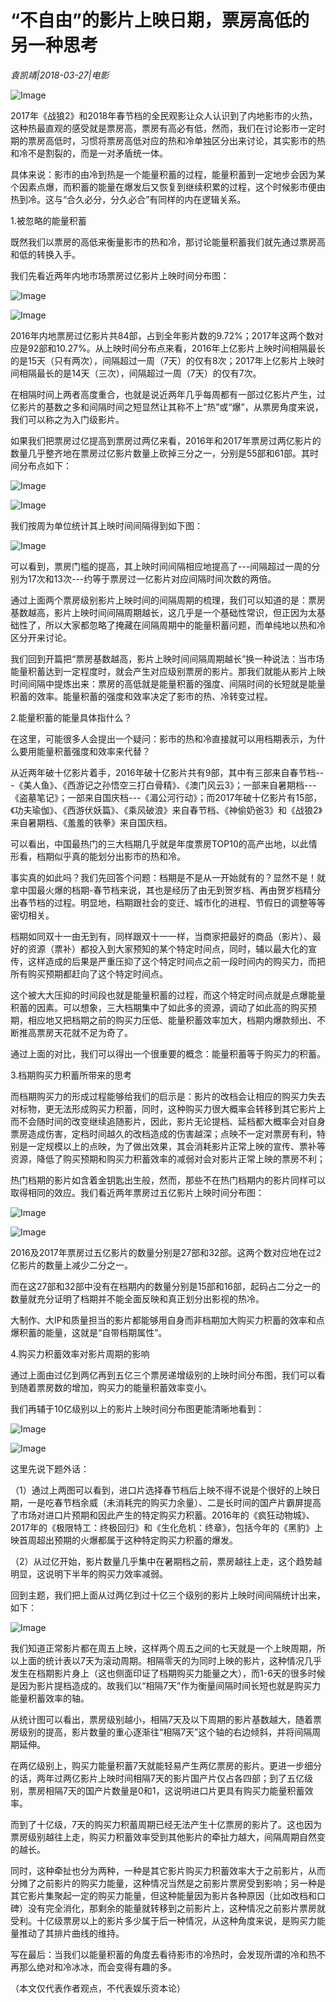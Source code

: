 # “不自由”的影片上映日期，票房高低的另一种思考

*袁凯靖|2018-03-27|电影*

![Image](http://static.ylzbl.com/uploads/ueditor/php/upload/image/20180328/1522211883817731.jpeg)

2017年《战狼2》和2018年春节档的全民观影让众人认识到了内地影市的火热，这种热最直观的感受就是票房高，票房有高必有低，然而，我们在讨论影市一定时期的票房高低时，习惯将票房高低对应的热和冷单独区分出来讨论，其实影市的热和冷不是割裂的，而是一对矛盾统一体。

具体来说：影市的由冷到热是一个能量积蓄的过程，能量积蓄到一定地步会因为某个因素点爆，而积蓄的能量在爆发后又恢复到继续积累的过程，这个时候影市便由热到冷。这与“合久必分，分久必合”有同样的内在逻辑关系。

1.被忽略的能量积蓄

既然我们以票房的高低来衡量影市的热和冷，那讨论能量积蓄我们就先通过票房高和低的转换入手。

我们先看近两年内地市场票房过亿影片上映时间分布图：

![Image](http://p2.pstatp.com/large/pgc-image/1522211825964a58b42c4f4)

![Image](http://p2.pstatp.com/large/pgc-image/15222118259774e66ef694c)

2016年内地票房过亿影片共84部，占到全年影片数的9.72%；2017年这两个数对应是92部和10.27%。从上映时间分布点来看，2016年上亿影片上映时间相隔最长的是15天（只有两次），间隔超过一周（7天）的仅有8次；2017年上亿影片上映时间相隔最长的是14天（三次），间隔超过一周（7天）的仅有7次。

在相隔时间上两者高度重合，也就是说近两年几乎每周都有一部过亿影片产生，过亿影片的基数之多和间隔时间之短显然让其称不上“热”或“爆”，从票房角度来说，我们可以称之为入门级影片。

如果我们把票房过亿提高到票房过两亿来看，2016年和2017年票房过两亿影片的数量几乎整齐地在票房过亿影片数量上砍掉三分之一，分别是55部和61部。其时间分布点如下：

![Image](http://p2.pstatp.com/large/pgc-image/152221182597935625c890a)

![Image](http://p2.pstatp.com/large/pgc-image/1522211825965478781ced1)

我们按周为单位统计其上映时间间隔得到如下图：

![Image](http://p2.pstatp.com/large/pgc-image/1522211825984c4dc1b0400)

可以看到，票房门槛的提高，其上映时间间隔相应地提高了---间隔超过一周的分别为17次和13次---约等于票房过一亿影片对应间隔时间次数的两倍。

通过上面两个票房级别影片上映时间的间隔周期的梳理，我们可以知道的是：票房基数越高，影片上映时间间隔周期越长，这几乎是一个基础性常识，但正因为太基础性了，所以大家都忽略了掩藏在间隔周期中的能量积蓄问题，而单纯地以热和冷区分开来讨论。

我们回到开篇把“票房基数越高，影片上映时间间隔周期越长”换一种说法：当市场能量积蓄达到一定程度时，就会产生对应级别票房的影片。那我们就能从影片上映时间间隔中提炼出来：票房的高低就是能量积蓄的强度、间隔时间的长短就是能量积蓄的效率。能量积蓄的强度和效率决定了影市的热、冷转变过程。

2.能量积蓄的能量具体指什么？

在这里，可能很多人会提出一个疑问：影市的热和冷直接就可以用档期表示，为什么要用能量积蓄强度和效率来代替？

从近两年破十亿影片着手，2016年破十亿影片共有9部，其中有三部来自春节档---《美人鱼》、《西游记之孙悟空三打白骨精》、《澳门风云3》；一部来自暑期档---《盗墓笔记》；一部来自国庆档---《湄公河行动》；而2017年破十亿影片有15部，《功夫瑜伽》、《西游伏妖篇》、《乘风破浪》来自春节档、《神偷奶爸3》和《战狼2》来自暑期档、《羞羞的铁拳》来自国庆档。

可以看出，中国最热门的三大档期几乎就是年度票房TOP10的高产出地，以此情形看，档期似乎真的能划分出影市的热和冷。

事实真的如此吗？我们先回答个问题：档期是不是从一开始就有的？显然不是！就拿中国最火爆的档期-春节档来说，其也是经历了由无到贺岁档、再由贺岁档精分出春节档的过程。明显地，档期跟社会的变迁、城市化的进程、节假日的调整等等密切相关。

档期如同双十一由无到有，同样跟双十一一样，当商家把最好的商品（影片）、最好的资源（票补）都投入到大家预知的某个特定时间点，同时，辅以最大化的宣传，这样造成的后果是严重压抑了这个特定时间点之前一段时间内的购买力，而把所有购买预期都赶向了这个特定时间点。

这个被大大压抑的时间段也就是能量积蓄的过程，而这个特定时间点就是点爆能量积蓄的因素。可以想象，三大档期集中了如此多的资源，调动了如此高的购买预期，相应地又把档期之前的购买力压低、能量积蓄效率加大，档期内爆款频出、不断推高票房天花就不足为奇了。

通过上面的对比，我们可以得出一个很重要的概念：能量积蓄等于购买力的积蓄。

3.档期购买力积蓄所带来的思考

而档期购买力的形成过程能够给我们的启示是：影片的改档会让相应的购买力失去对标物，更无法形成购买力积蓄，同时，这种购买力很大概率会转移到其它影片上而不会随时间的改变继续追随影片，因此，影片无论提档、延档都大概率会对自身票房造成伤害，定档时间越久的改档造成的伤害越深；点映不一定对票房有利，特别是一定规模以上的点映，为了做出效果，其会消耗影片正常上映的宣传、票补等资源，降低了购买预期和购买力积蓄效率的减弱对会对影片正常上映的票房不利；

热门档期的影片如含着金钥匙出生般，然而，那些不在热门档期内的影片同样可以取得相同的效应。我们看近两年票房过五亿影片上映时间分布图：

![Image](http://p2.pstatp.com/large/pgc-image/1522211825955666b1fd69a)

![Image](http://p2.pstatp.com/large/pgc-image/1522211826031f6b4ff1271)

2016及2017年票房过五亿影片的数量分别是27部和32部。这两个数对应地在过2亿影片的数量上减少二分之一。

而在这27部和32部中没有在档期内的数量分别是15部和16部，起码占二分之一的数量就充分证明了档期并不能全面反映和真正划分出影视的热冷。

大制作、大IP和质量担当的影片都能够用自身而非档期加大购买力积蓄的效率和点爆积蓄的能量，这就是“自带档期属性”。

4.购买力积蓄效率对影片周期的影响

通过上面由过亿到两亿再到五亿三个票房递增级别的上映时间分布图，我们可以看到随着票房数的增加，购买力的能量积蓄效率变小。

我们再辅于10亿级别以上的影片上映时间分布图更能清晰地看到：

![Image](http://p2.pstatp.com/large/pgc-image/15222118260022ea9da8c94)

![Image](http://p2.pstatp.com/large/pgc-image/1522211825965ac08006721)

这里先说下题外话：

（1）通过上两图可以看到，进口片选择春节档后上映不得不说是个很好的上映日期，一是吃春节档余威（未消耗完的购买力余量）、二是长时间的国产片霸屏提高了市场对进口片预期和因此产生的特定购买力积蓄。2016年的《疯狂动物城》、2017年的《极限特工：终极回归》和《生化危机：终章》，包括今年的《黑豹》上映首周超出预期的火爆都属于这种特定购买力积蓄的爆发。

（2）从过亿开始，影片数量几乎集中在暑期档之前，票房越往上走，这个趋势越明显，这说明下半年的购买力效率减弱。

回到主题，我们把上面从过两亿到过十亿三个级别的影片上映时间间隔统计出来，如下：

![Image](http://p2.pstatp.com/large/pgc-image/1522211826251b8283f6843)

我们知道正常影片都在周五上映，这样两个周五之间的七天就是一个上映周期，所以上面的统计表以7天为滚动周期。相隔零天的为同时上映的影片，这种情况几乎发生在档期影片身上（这也侧面印证了档期购买力能量之大），而1-6天的很多时候是因为影片提档造成的。故我们以“相隔7天”作为衡量间隔时间长短也就是购买力能量积蓄效率的轴。

从统计图可以看出，票房级别越小，相隔7天及以下周期的影片基数越大，随着票房级别的提高，影片数量的重心逐渐往“相隔7天”这个轴的右边倾斜，并将间隔周期延伸。

在两亿级别上，购买力能量积蓄7天就能轻易产生两亿票房的影片。更进一步细分的话，两年过两亿影片上映时间相隔7天的影片国产片仅占各四部；到了五亿级别，票房相隔7天的国产片数量是0和1，这说明进口片更具有购买力能量积蓄效率。

而到了十亿级，7天的购买力积蓄周期已经无法产生十亿票房的影片了。这也因为票房级别越往上走，购买力积蓄效率受到其他影片的牵扯力越大，间隔周期自然变的越长。

同时，这种牵扯也分为两种，一种是其它影片购买力积蓄效率大于之前影片，从而分摊了之前影片的购买力能量，这种情况当然是之前影片票房受到影响；另一种是其它影片集聚起一定的购买力能量，但这种能量因为影片各种原因（比如改档和口碑）没有完全消化，那剩余的能量就转移到之前影片上，这种情况之前影片票房就受利。十亿级票房以上的影片多少属于后一种情况，从这种角度来说，是购买力能量推动了其排片曲线的维持。

写在最后：当我们以能量积蓄的角度去看待影市的冷热时，会发现所谓的冷和热不再那么绝对和冷冰冰，而会变得有趣的多。

（本文仅代表作者观点，不代表娱乐资本论）

